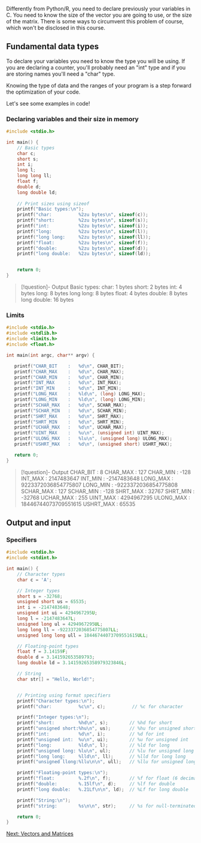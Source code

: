 
Differently from Python/R, you need to declare previously your variables in C. You need to know the size of the vector you are going to use, or the size of the matrix. There is some ways to circumvent this problem of course, which won't be disclosed in this course.
## Fundamental data types

To declare your variables you need to know the type you will be using. If you are declaring a counter, you'll probably need an "int" type and if you are storing names you'll need a "char" type.

Knowing the type of data and the ranges of your program is a step forward the optimization of your code.

Let's see some examples in code!

### Declaring variables and their size in memory


```C
#include <stdio.h>

int main() {
    // Basic types
    char c;
    short s;
    int i;
    long l;
    long long ll;
    float f;
    double d;
    long double ld;
    
    // Print sizes using sizeof
    printf("Basic types:\n");
    printf("char:          %2zu bytes\n", sizeof(c));
    printf("short:         %2zu bytes\n", sizeof(s));
    printf("int:           %2zu bytes\n", sizeof(i));
    printf("long:          %2zu bytes\n", sizeof(l));
    printf("long long:     %2zu bytes\n", sizeof(ll));
    printf("float:         %2zu bytes\n", sizeof(f));
    printf("double:        %2zu bytes\n", sizeof(d));
    printf("long double:   %2zu bytes\n", sizeof(ld));


    return 0;
}
```

>[!question]- Output
>Basic types:
char:           1 bytes
short:          2 bytes
int:            4 bytes
long:           8 bytes
long long:      8 bytes
float:          4 bytes
double:         8 bytes
long double:   16 bytes



### Limits

```C
#include <stdio.h>
#include <stdlib.h>
#include <limits.h>
#include <float.h>

int main(int argc, char** argv) {

   printf("CHAR_BIT    :   %d\n", CHAR_BIT);
   printf("CHAR_MAX    :   %d\n", CHAR_MAX);
   printf("CHAR_MIN    :   %d\n", CHAR_MIN);
   printf("INT_MAX     :   %d\n", INT_MAX);
   printf("INT_MIN     :   %d\n", INT_MIN);
   printf("LONG_MAX    :   %ld\n", (long) LONG_MAX);
   printf("LONG_MIN    :   %ld\n", (long) LONG_MIN);
   printf("SCHAR_MAX   :   %d\n", SCHAR_MAX);
   printf("SCHAR_MIN   :   %d\n", SCHAR_MIN);
   printf("SHRT_MAX    :   %d\n", SHRT_MAX);
   printf("SHRT_MIN    :   %d\n", SHRT_MIN);
   printf("UCHAR_MAX   :   %d\n", UCHAR_MAX);
   printf("UINT_MAX    :   %u\n", (unsigned int) UINT_MAX);
   printf("ULONG_MAX   :   %lu\n", (unsigned long) ULONG_MAX);
   printf("USHRT_MAX   :   %d\n", (unsigned short) USHRT_MAX);

   return 0;
}

```

>[!question]- Output
>CHAR_BIT    :   8
>CHAR_MAX    :   127
>CHAR_MIN    :   -128
>INT_MAX     :   2147483647
>INT_MIN     :   -2147483648
>LONG_MAX    :   9223372036854775807
>LONG_MIN    :   -9223372036854775808
>SCHAR_MAX   :   127
>SCHAR_MIN   :   -128
>SHRT_MAX    :   32767
>SHRT_MIN    :   -32768
>UCHAR_MAX   :   255
>UINT_MAX    :   4294967295
>ULONG_MAX   :   18446744073709551615
>USHRT_MAX   :   65535

## Output and input

### Specifiers

```C
#include <stdio.h>
#include <stdint.h>

int main() {
    // Character types
    char c = 'A';

    // Integer types
    short s = -32768;
    unsigned short us = 65535;
    int i = -2147483648;
    unsigned int ui = 4294967295U;
    long l = -2147483647L;
    unsigned long ul = 4294967295UL;
    long long ll = -9223372036854775807LL;
    unsigned long long ull = 18446744073709551615ULL;

    // Floating-point types
    float f = 3.14159F;
    double d = 3.141592653589793;
    long double ld = 3.14159265358979323846L;

    // String
    char str[] = "Hello, World!";


    // Printing using format specifiers
    printf("Character types:\n");
    printf("char:          %c\n", c);          // %c for character

    printf("Integer types:\n");
    printf("short:         %hd\n", s);        // %hd for short
    printf("unsigned short:%hu\n", us);       // %hu for unsigned short
    printf("int:           %d\n", i);         // %d for int
    printf("unsigned int:  %u\n", ui);        // %u for unsigned int
    printf("long:          %ld\n", l);        // %ld for long
    printf("unsigned long: %lu\n", ul);       // %lu for unsigned long
    printf("long long:     %lld\n", ll);      // %lld for long long
    printf("unsigned llong:%llu\n\n", ull);   // %llu for unsigned long long

    printf("Floating-point types:\n");
    printf("float:         %.2f\n", f);       // %f for float (6 decimal digits default)
    printf("double:        %.15lf\n", d);     // %lf for double
    printf("long double:   %.21Lf\n\n", ld);  // %Lf for long double

    printf("String:\n");
    printf("string:        %s\n\n", str);     // %s for null-terminated strings

    return 0;
}
```





[Next: Vectors and Matrices](Vectors%20and%20Matrices%20in%20C)

